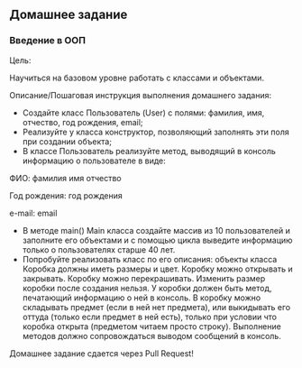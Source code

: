 ## Домашнее задание

### Введение в ООП

Цель:

Научиться на базовом уровне работать с классами и объектами.

Описание/Пошаговая инструкция выполнения домашнего задания:

- Создайте класс Пользователь (User) с полями: фамилия, имя, отчество, год рождения, email;
- Реализуйте у класса конструктор, позволяющий заполнять эти поля при создании объекта;
- В классе Пользователь реализуйте метод, выводящий в консоль информацию о пользователе в виде:

ФИО: фамилия имя отчество

Год рождения: год рождения

e-mail: email

- В методе main() Main класса создайте массив из 10 пользователей и заполните его объектами и с помощью цикла выведите информацию только о пользователях старше 40 лет.
- Попробуйте реализовать класс по его описания: объекты класса Коробка должны иметь размеры и цвет. Коробку можно открывать и закрывать. Коробку можно перекрашивать. Изменить размер коробки после создания нельзя. У коробки должен быть метод, печатающий информацию о ней в консоль. В коробку можно складывать предмет (если в ней нет предмета), или выкидывать его оттуда (только если предмет в ней есть), только при условии что коробка открыта (предметом читаем просто строку). Выполнение методов должно сопровождаться выводом сообщений в консоль.

Домашнее задание сдается через Pull Request!